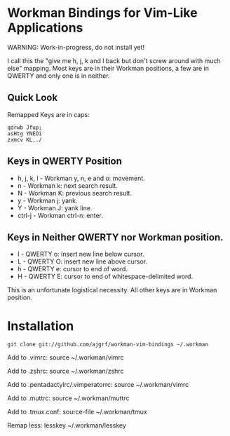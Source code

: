 # Workman Bindings for Vim-Like Applications

WARNING: Work-in-progress, do not install yet!

I call this the "give me h, j, k and l back but don't screw around with much
else" mapping.  Most keys are in their Workman positions, a few are in QWERTY
and only one is in neither.

## Quick Look

Remapped Keys are in caps:

    qdrwb Jfup;
    asHtg YNEOi
    zxmcv KL,./

## Keys in QWERTY Position

 * h, j, k, l - Workman y, n, e and o: movement.
 * n - Workman k: next search result.
 * N - Workman K: previous search result.
 * y - Workman j: yank.
 * Y - Workman J: yank line.
 * ctrl-j - Workman ctrl-n: enter.

## Keys in Neither QWERTY nor Workman position.

 * l - QWERTY o: insert new line below cursor.
 * L - QWERTY O: insert new line above cursor.
 * h - QWERTY e: cursor to end of word.
 * H - QWERTY E: cursor to end of whitespace-delimited word.

This is an unfortunate logistical necessity. All other keys are in Workman
position.

# Installation

    git clone git://github.com/ajgrf/workman-vim-bindings ~/.workman

Add to .vimrc:
    source ~/.workman/vimrc

Add to .zshrc:
    source ~/.workman/zshrc

Add to .pentadactylrc/.vimperatorrc:
    source ~/.workman/vimrc

Add to .muttrc:
    source ~/.workman/muttrc

Add to .tmux.conf:
    source-file ~/.workman/tmux

Remap less:
    lesskey ~/.workman/lesskey
